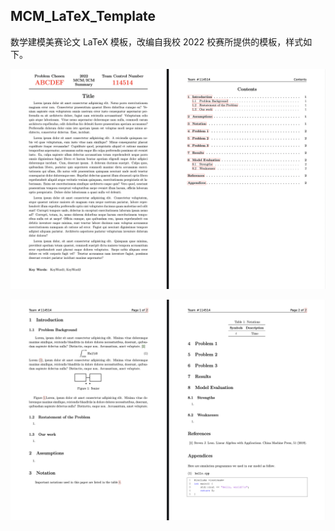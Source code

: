 ## MCM_LaTeX_Template

数学建模美赛论文 LaTeX 模板，改编自我校 2022 校赛所提供的模板，样式如下。

![image-20220129102753624](README.assets/image-20220129102753624.png)

![image-20220129102827189](README.assets/image-20220129102827189.png)
